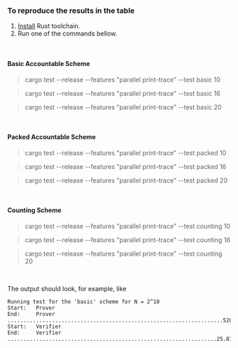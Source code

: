 ### To reproduce the results in the table

1. [Install](https://www.rust-lang.org/tools/install) Rust toolchain.
2. Run one of the commands bellow.

<br/>

#### Basic Accountable Scheme 
> cargo test --release --features "parallel print-trace" --test basic 10

> cargo test --release --features "parallel print-trace" --test basic 16 

> cargo test --release --features "parallel print-trace" --test basic 20
 
<br/>

#### Packed Accountable Scheme
> cargo test --release --features "parallel print-trace" --test packed 10

> cargo test --release --features "parallel print-trace" --test packed 16

> cargo test --release --features "parallel print-trace" --test packed 20

<br/>

#### Counting Scheme
> cargo test --release --features "parallel print-trace" --test counting 10

> cargo test --release --features "parallel print-trace" --test counting 16

> cargo test --release --features "parallel print-trace" --test counting 20

<br/>

The output should look, for example, like
```
Running test for the 'basic' scheme for N = 2^10
Start:   Prover
End:     Prover ....................................................................520.741ms
Start:   Verifier
End:     Verifier ..................................................................25.871ms
```